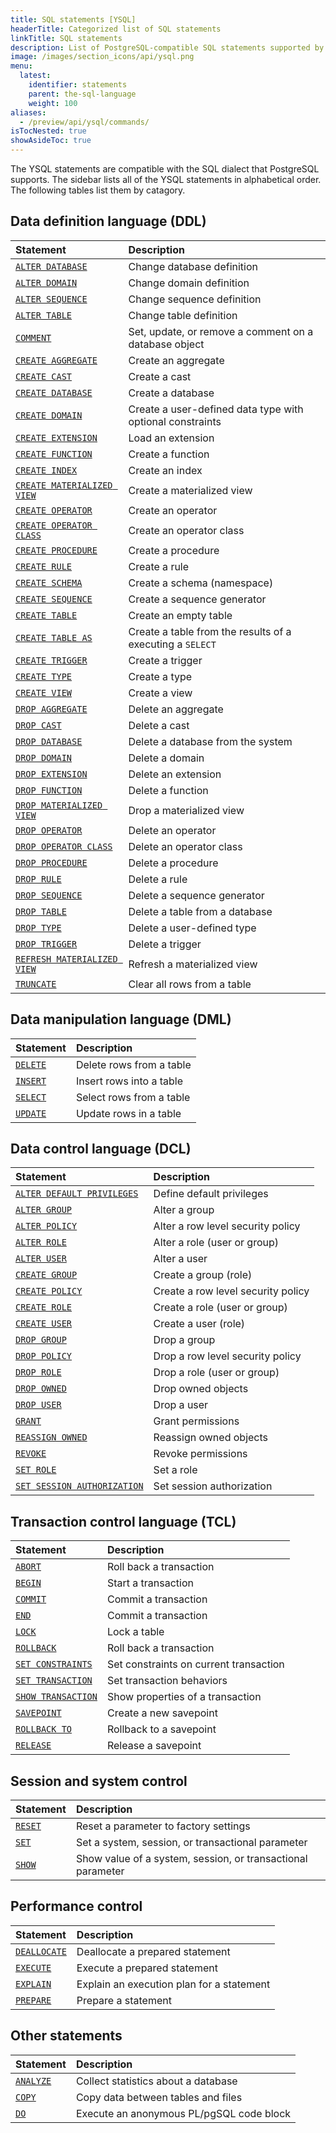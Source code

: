 ```yaml
---
title: SQL statements [YSQL]
headerTitle: Categorized list of SQL statements
linkTitle: SQL statements
description: List of PostgreSQL-compatible SQL statements supported by Yugabyte SQL (YSQL)
image: /images/section_icons/api/ysql.png
menu:
  latest:
    identifier: statements
    parent: the-sql-language
    weight: 100
aliases:
  - /preview/api/ysql/commands/
isTocNested: true
showAsideToc: true
---
```


The YSQL statements are compatible with the SQL dialect that PostgreSQL supports. The sidebar lists all of the YSQL statements in alphabetical order. The following tables list them by catagory.

## Data definition language (DDL)

| Statement | Description |
| :-------- | :---------- |
| [`ALTER DATABASE`](ddl_alter_db) | Change database definition |
| [`ALTER DOMAIN`](ddl_alter_domain) | Change domain definition |
| [`ALTER SEQUENCE`](ddl_alter_sequence) | Change sequence definition |
| [`ALTER TABLE`](ddl_alter_table) | Change table definition |
| [`COMMENT`](ddl_comment) | Set, update, or remove a comment on a database object |
| [`CREATE AGGREGATE`](ddl_create_aggregate) | Create an aggregate |
| [`CREATE CAST`](ddl_create_cast) | Create a cast |
| [`CREATE DATABASE`](ddl_create_database) | Create a database |
| [`CREATE DOMAIN`](ddl_create_domain) | Create a user-defined data type with optional constraints |
| [`CREATE EXTENSION`](ddl_create_extension) | Load an extension |
| [`CREATE FUNCTION`](ddl_create_function) | Create a function |
| [`CREATE INDEX`](ddl_create_index/) | Create an index |
| [`CREATE MATERIALIZED VIEW`](ddl_create_matview) | Create a materialized view |
| [`CREATE OPERATOR`](ddl_create_operator) | Create an operator |
| [`CREATE OPERATOR CLASS`](ddl_create_operator_class) | Create an operator class |
| [`CREATE PROCEDURE`](ddl_create_procedure) | Create a procedure |
| [`CREATE RULE`](ddl_create_rule) | Create a rule |
| [`CREATE SCHEMA`](ddl_create_schema) | Create a schema (namespace) |
| [`CREATE SEQUENCE`](ddl_create_sequence) | Create a sequence generator |
| [`CREATE TABLE`](ddl_create_table) | Create an empty table |
| [`CREATE TABLE AS`](ddl_create_table_as) | Create a table from the results of a executing a `SELECT` |
| [`CREATE TRIGGER`](ddl_create_trigger) | Create a trigger |
| [`CREATE TYPE`](ddl_create_type) | Create a type |
| [`CREATE VIEW`](ddl_create_view) | Create a view |
| [`DROP AGGREGATE`](ddl_drop_aggregate) | Delete an aggregate |
| [`DROP CAST`](ddl_drop_cast) | Delete a cast |
| [`DROP DATABASE`](ddl_drop_database) | Delete a database from the system |
| [`DROP DOMAIN`](ddl_drop_domain) | Delete a domain |
| [`DROP EXTENSION`](ddl_drop_extension) | Delete an extension |
| [`DROP FUNCTION`](ddl_drop_function) | Delete a function |
| [`DROP MATERIALIZED VIEW`](ddl_drop_matview) | Drop a materialized view |
| [`DROP OPERATOR`](ddl_drop_operator) | Delete an operator |
| [`DROP OPERATOR CLASS`](ddl_drop_operator_class) | Delete an operator class |
| [`DROP PROCEDURE`](ddl_drop_procedure) | Delete a procedure |
| [`DROP RULE`](ddl_drop_rule) | Delete a rule |
| [`DROP SEQUENCE`](ddl_drop_sequence) | Delete a sequence generator |
| [`DROP TABLE`](ddl_drop_table) | Delete a table from a database |
| [`DROP TYPE`](ddl_drop_type) | Delete a user-defined type |
| [`DROP TRIGGER`](ddl_drop_trigger) | Delete a trigger |
| [`REFRESH MATERIALIZED VIEW`](ddl_refresh_matview) | Refresh a materialized view |
| [`TRUNCATE`](ddl_truncate) | Clear all rows from a table |

## Data manipulation language (DML)

| Statement | Description |
| :-------- | :---------- |
| [`DELETE`](dml_delete/) | Delete rows from a table |
| [`INSERT`](dml_insert) | Insert rows into a table |
| [`SELECT`](dml_select/) | Select rows from a table |
| [`UPDATE`](dml_update/) | Update rows in a table |

## Data control language (DCL)

| Statement | Description |
| :-------- | :---------- |
| [`ALTER DEFAULT PRIVILEGES`](dcl_alter_default_privileges) | Define default privileges |
| [`ALTER GROUP`](dcl_alter_group) | Alter a group |
| [`ALTER POLICY`](dcl_alter_policy) | Alter a row level security policy |
| [`ALTER ROLE`](dcl_alter_role) | Alter a role (user or group) |
| [`ALTER USER`](dcl_alter_user) | Alter a user |
| [`CREATE GROUP`](dcl_create_group) | Create a group (role) |
| [`CREATE POLICY`](dcl_create_policy) | Create a row level security policy |
| [`CREATE ROLE`](dcl_create_role) | Create a role (user or group) |
| [`CREATE USER`](dcl_create_user) | Create a user (role) |
| [`DROP GROUP`](dcl_drop_group) | Drop a group |
| [`DROP POLICY`](dcl_drop_policy) | Drop a row level security policy |
| [`DROP ROLE`](dcl_drop_role) | Drop a role (user or group) |
| [`DROP OWNED`](dcl_drop_owned) | Drop owned objects |
| [`DROP USER`](dcl_drop_user) | Drop a user |
| [`GRANT`](dcl_grant) | Grant permissions |
| [`REASSIGN OWNED`](dcl_reassign_owned) | Reassign owned objects |
| [`REVOKE`](dcl_revoke) | Revoke permissions |
| [`SET ROLE`](dcl_set_role) | Set a role |
| [`SET SESSION AUTHORIZATION`](dcl_set_session_authorization) | Set session authorization |

## Transaction control language (TCL)

| Statement | Description |
| :-------- | :---------- |
| [`ABORT`](txn_abort) | Roll back a transaction |
| [`BEGIN`](txn_begin/) | Start a transaction |
| [`COMMIT`](txn_commit) | Commit a transaction |
| [`END`](txn_end) | Commit a transaction |
| [`LOCK`](txn_lock) | Lock a table |
| [`ROLLBACK`](txn_rollback) | Roll back a transaction |
| [`SET CONSTRAINTS`](txn_set_constraints) | Set constraints on current transaction |
| [`SET TRANSACTION`](txn_set) | Set transaction behaviors |
| [`SHOW TRANSACTION`](txn_show) | Show properties of a transaction |
| [`SAVEPOINT`](savepoint_create) | Create a new savepoint |
| [`ROLLBACK TO`](savepoint_rollback) | Rollback to a savepoint |
| [`RELEASE`](savepoint_release) | Release a savepoint |

## Session and system control

| Statement | Description |
| :-------- | :---------- |
| [`RESET`](cmd_reset) | Reset a parameter to factory settings |
| [`SET`](cmd_set) | Set a system, session, or transactional parameter |
| [`SHOW`](cmd_show) | Show value of a system, session, or transactional parameter |

## Performance control

| Statement | Description |
| :-------- | :---------- |
| [`DEALLOCATE`](perf_deallocate) | Deallocate a prepared statement |
| [`EXECUTE`](perf_execute) | Execute a prepared statement |
| [`EXPLAIN`](perf_explain) | Explain an execution plan for a statement |
| [`PREPARE`](perf_prepare) | Prepare a statement |

## Other statements

| Statement | Description |
| :-------- | :---------- |
| [`ANALYZE`](cmd_analyze) | Collect statistics about a database |
| [`COPY`](cmd_copy) | Copy data between tables and files |
| [`DO`](cmd_do) | Execute an anonymous PL/pgSQL code block |
